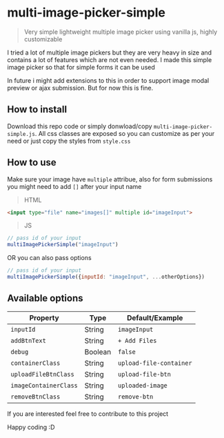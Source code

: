 # multi-image-picker-simple
> Very simple lightweight multiple image picker using vanilla js, highly customizable


I tried a lot of multiple image pickers but they are very heavy in size and contains a lot of features which are not even needed. I made this simple image picker so that for simple forms it can be used

In future i might add extensions to this in order to support image modal preview or ajax submission. But for now this is fine.


## How to install

Download this repo code or simply donwload/copy  `multi-image-picker-simple.js`. All css classes are exposed so you can customize as per your need or just copy the styles from `style.css`

## How to use

Make sure your image have `multiple` attribue, also for form submissions you might need to add `[]` after your input name
>HTML
```html
<input type="file" name="images[]" multiple id="imageInput">
```
>JS
```js
// pass id of your input
multiImagePickerSimple("imageInput")

```
 OR you can also pass options
```js
// pass id of your input
multiImagePickerSimple({inputId: "imageInput", ...otherOptions})
```

## Available options

| Property | Type | Default/Example |
| ------ | ------ | ------ |
| `inputId` | String | `imageInput` |
|`addBtnText`| String | `+ Add Files`
|`debug`| Boolean | `false`
|`containerClass`| String |`upload-file-container`
|`uploadFileBtnClass`| String |`upload-file-btn`
|`imageContainerClass`| String |`uploaded-image`
|`removeBtnClass`| String |`remove-btn`


If you are interested feel free to contribute to this project

Happy coding  :D